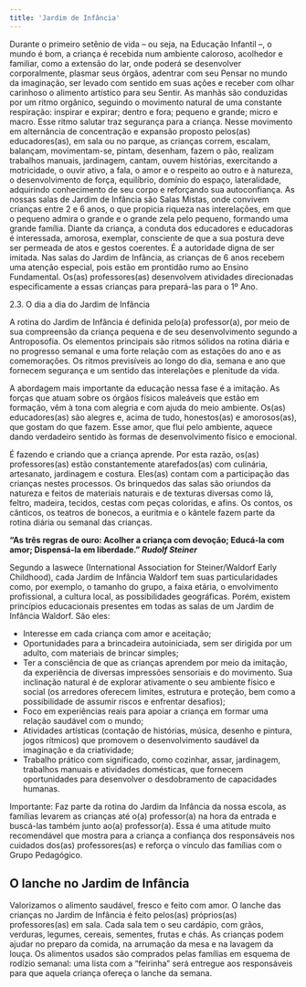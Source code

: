 ```yaml
---
title: 'Jardim de Infância'
---
```


Durante o primeiro setênio de vida – ou seja, na Educação Infantil –, o mundo é bom, a criança é recebida num ambiente caloroso, acolhedor e familiar, como a extensão do lar, onde poderá se desenvolver corporalmente, plasmar seus órgãos, adentrar com seu Pensar no mundo da imaginação, ser levado com sentido em suas ações e receber com olhar carinhoso o alimento artístico para seu Sentir. As manhãs são conduzidas por um ritmo orgânico, seguindo o movimento natural de uma constante respiração: inspirar e expirar; dentro e fora; pequeno e grande; micro e macro. Esse ritmo salutar traz segurança para a criança. 
Nesse movimento em alternância de concentração e expansão proposto pelos(as) educadores(as), em sala ou no parque, as crianças correm, escalam, balançam, movimentam-se, pintam, desenham, fazem o pão, realizam trabalhos manuais, jardinagem, cantam, ouvem histórias, exercitando a motricidade, o ouvir ativo, a fala, o amor e o respeito ao outro e à natureza, o desenvolvimento de força, equilíbrio, domínio do espaço, lateralidade, adquirindo conhecimento de seu corpo e reforçando sua autoconfiança.
As nossas salas de Jardim de Infância são Salas Mistas, onde convivem crianças entre 2 e 6 anos, o que propicia riqueza nas interelações, em que o pequeno admira o grande e o grande zela pelo pequeno, formando uma grande família. Diante da criança, a conduta dos educadores e educadoras é interessada, amorosa, exemplar, consciente de que a sua postura deve ser permeada de atos e gestos coerentes. É a autoridade digna de ser imitada. 
Nas salas do Jardim de Infância, as crianças de 6 anos recebem uma atenção especial, pois estão em prontidão rumo ao Ensino Fundamental. Os(as) professores(as) desenvolvem atividades direcionadas especificamente a essas crianças para prepará-las para o 1º Ano. 

2.3. O dia a dia do Jardim de Infância

A rotina do Jardim de Infância é definida pelo(a) professor(a), por meio de sua compreensão da criança pequena e de seu desenvolvimento segundo a Antroposofia. Os elementos principais são ritmos sólidos na rotina diária e no progresso semanal e uma forte relação com as estações do ano e as comemorações. Os ritmos previsíveis ao longo do dia, semana e ano que fornecem segurança e um sentido das interelações e plenitude da vida.

A abordagem mais importante da educação nessa fase é a imitação. As forças que atuam sobre os órgãos físicos maleáveis que estão em formação, vêm à tona com alegria e com ajuda do meio ambiente. Os(as) educadores(as) são alegres e, acima de tudo, honestos(as) e amorosos(as), que gostam do que fazem. Esse amor, que flui pelo ambiente, aquece dando verdadeiro sentido às formas de desenvolvimento físico e emocional. 

É fazendo e criando que a criança aprende. Por esta razão, os(as) professores(as) estão constantemente atarefados(as) com culinária, artesanato, jardinagem e costura. Eles(as) contam com a participação das crianças nestes processos. Os brinquedos das salas são oriundos da natureza e feitos de materiais naturais e de texturas diversas como lã, feltro, madeira, tecidos, cestas com peças coloridas, e afins. Os contos, os cânticos, os teatros de bonecos, a euritmia e o kântele fazem parte da rotina diária ou semanal das crianças.

**“As três regras de ouro:
Acolher a criança com devoção;
Educá-la com amor;
Dispensá-la em liberdade.”
_Rudolf Steiner_** 

Segundo a Iaswece (International Association for Steiner/Waldorf Early Childhood), cada Jardim de Infância Waldorf tem suas particularidades como, por exemplo, o tamanho do grupo, a faixa etária, o envolvimento profissional, a cultura local, as possibilidades geográficas. Porém, existem princípios educacionais presentes em todas as salas de um Jardim de Infância Waldorf. São eles: 

*  Interesse em cada criança com amor e aceitação;
* Oportunidades para a brincadeira autoiniciada, sem ser dirigida por um adulto, com materiais de brincar simples; 
* Ter a consciência de que as crianças aprendem por meio da imitação, da experiência de diversas impressões sensoriais e do movimento. Sua inclinação natural é de explorar ativamente o seu ambiente físico e social (os arredores oferecem limites, estrutura e proteção, bem como a possibilidade de assumir riscos e enfrentar desafios); 
* Foco em experiências reais para apoiar a criança em formar uma relação saudável com o mundo;
* Atividades artísticas (contação de histórias, música, desenho e pintura, jogos rítmicos) que promovem o desenvolvimento saudável da imaginação e da criatividade;
* Trabalho prático com significado, como cozinhar, assar, jardinagem, trabalhos manuais e atividades domésticas, que fornecem oportunidades para desenvolver o desdobramento de capacidades humanas. 

Importante: Faz parte da rotina do Jardim da Infância da nossa escola, as famílias levarem as crianças até o(a) professor(a) na hora da entrada e buscá-las também junto ao(a) professor(a). Essa é uma atitude muito recomendável que mostra para a criança a confiança dos responsáveis nos cuidados dos(as) professores(as) e reforça o vínculo das famílias com o Grupo Pedagógico.

## O lanche no Jardim de Infância

Valorizamos o alimento saudável, fresco e feito com amor. O lanche das crianças no Jardim de Infância é feito pelos(as) próprios(as) professores(as) em sala. Cada sala tem o seu cardápio, com grãos, verduras, legumes, cereais, sementes, frutas e chás. As crianças podem ajudar no preparo da comida, na arrumação da mesa e na lavagem da louça. Os alimentos usados são comprados pelas famílias em esquema de rodízio semanal: uma lista com a “feirinha” será entregue aos responsáveis para que aquela criança ofereça o lanche da semana. 